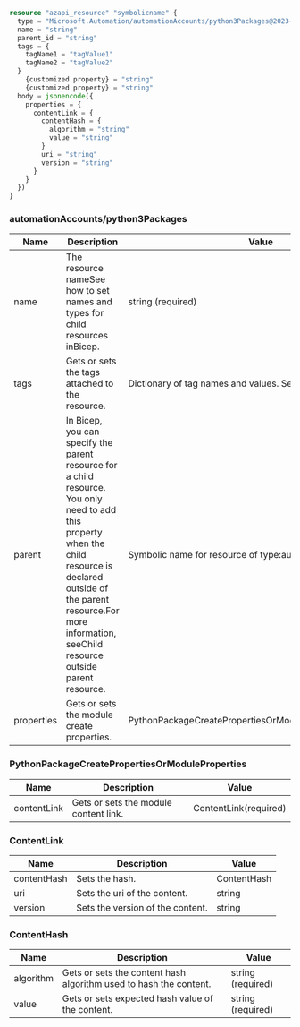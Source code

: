 ```terraform
resource "azapi_resource" "symbolicname" {
  type = "Microsoft.Automation/automationAccounts/python3Packages@2023-11-01"
  name = "string"
  parent_id = "string"
  tags = {
    tagName1 = "tagValue1"
    tagName2 = "tagValue2"
  }
    {customized property} = "string"
    {customized property} = "string"
  body = jsonencode({
    properties = {
      contentLink = {
        contentHash = {
          algorithm = "string"
          value = "string"
        }
        uri = "string"
        version = "string"
      }
    }
  })
}

```

### automationAccounts/python3Packages

| Name | Description | Value |
|-|-|-|
| name | The resource nameSee how to set names and types for child resources inBicep. | string (required) |
| tags | Gets or sets the tags attached to the resource. | Dictionary of tag names and values. SeeTags in templates |
| parent | In Bicep, you can specify the parent resource for a child resource. You only need to add this property when the child resource is declared outside of the parent resource.For more information, seeChild resource outside parent resource. | Symbolic name for resource of type:automationAccounts |
| properties | Gets or sets the module create properties. | PythonPackageCreatePropertiesOrModuleProperties(required) |


### PythonPackageCreatePropertiesOrModuleProperties

| Name | Description | Value |
|-|-|-|
| contentLink | Gets or sets the module content link. | ContentLink(required) |


### ContentLink

| Name | Description | Value |
|-|-|-|
| contentHash | Sets the hash. | ContentHash |
| uri | Sets the uri of the content. | string |
| version | Sets the version of the content. | string |


### ContentHash

| Name | Description | Value |
|-|-|-|
| algorithm | Gets or sets the content hash algorithm used to hash the content. | string (required) |
| value | Gets or sets expected hash value of the content. | string (required) |


